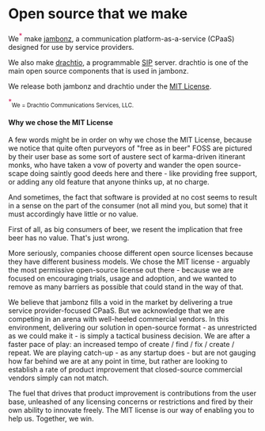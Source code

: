 # Open source that we make

We<span style="vertical-align: super; color: #da1c5c">*</span> make [jambonz](https://jambonz.org), a communication platform-as-a-service (CPaaS) designed for use by service providers.

We also make <a href="https://drachtio.org" target="_blank">drachtio</a>, a programmable [SIP]() server.  drachtio is one of the main open source components that is used in jambonz.

We release both jambonz and drachtio under the <a href="https://github.com/jambonz/jambonz-feature-server/blob/main/LICENSE" target="_blank">MIT License</a>.

<p><span style="vertical-align: super; color: #da1c5c">*</span><span style="font-size: 80%">We = Drachtio Communications Services, LLC.</span></p>

<div id="why-mit"></div>

#### Why we chose the MIT License
A few words might be in order on why we chose the MIT License, because we notice that quite often purveyors of "free as in beer" FOSS are pictured by their user base as some sort of austere sect of karma-driven itinerant monks, who have taken a vow of poverty and wander the open source-scape doing saintly good deeds here and there - like providing free support, or adding any old feature that anyone thinks up, at no charge.  

And sometimes, the fact that software is provided at no cost seems to result in a sense on the part of the consumer (not all mind you, but some) that it must accordingly have little or no value.

First of all, as big consumers of beer, we resent the implication that free beer has no value.  That's just wrong.

More seriously, companies choose different open source licenses because they have different business models.  We chose the MIT license - arguably the most permissive open-source license out there - because we are focused on encouraging trials, usage and adoption, and we wanted to remove as many barriers as possible that could stand in the way of that.

We believe that jambonz fills a void in the market by delivering a true service provider-focused CPaaS.  But we acknowledge that we are competing in an arena with well-heeled commercial vendors. In this environment, delivering our solution in open-source format - as unrestricted as we could make it - is simply a tactical business decision.  We are after a faster pace of play: an increased tempo of create / find / fix / create / repeat. We are playing catch-up - as any startup does - but are not gauging how far behind we are at any point in time, but rather are looking to establish a rate of product improvement that closed-source commercial vendors simply can not match.  

The fuel that drives that product improvement is contributions from the user base, unleashed of any licensing concerns or restrictions and fired by their own ability to innovate freely. The MIT license is our way of enabling you to help us.  Together, we win.


